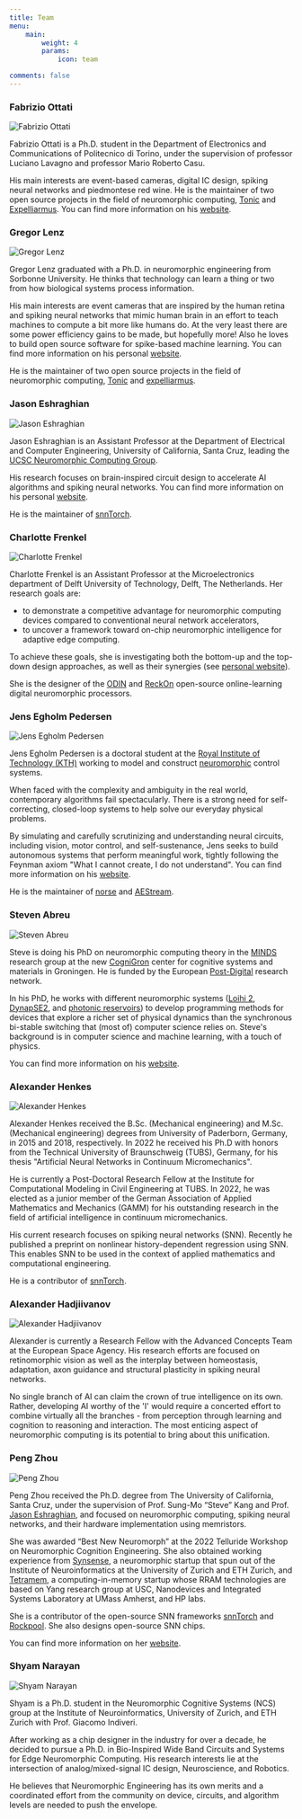 ```yaml
---
title: Team
menu:
    main: 
        weight: 4
        params:
            icon: team

comments: false
---
```


### Fabrizio Ottati

![Fabrizio Ottati](fabrizio-ottati.jpg)

Fabrizio Ottati is a Ph.D. student in the Department of Electronics and Communications of Politecnico di Torino, under the supervision of professor Luciano Lavagno and professor Mario Roberto Casu.

His main interests are event-based cameras, digital IC design, spiking neural networks and piedmontese red wine. He is the maintainer of two open source projects in the field of neuromorphic computing, [Tonic](https://tonic.readthedocs.io) and [Expelliarmus](https://expelliarmus.readthedocs.io). You can find more information on his [website](https://fabrizio-ottati.github.io).

### Gregor Lenz

![Gregor Lenz](gregor-lenz.jpeg)

Gregor Lenz graduated with a Ph.D. in neuromorphic engineering from Sorbonne University. He thinks that technology can learn a thing or two from how biological systems process information. 

His main interests are event cameras that are inspired by the human retina and spiking neural networks that mimic human brain in an effort to teach machines to compute a bit more like humans do. At the very least there are some power efficiency gains to be made, but hopefully more! Also he loves to build open source software for spike-based machine learning. You can find more information on his personal [website](https://lenzgregor.com/).


He is the maintainer of two open source projects in the field of neuromorphic computing, [Tonic](https://github.com/neuromorphs/tonic) and [expelliarmus](https://github.com/open-neuromorphic/expelliarmus). 

### Jason Eshraghian

![Jason Eshraghian](jason-eshraghian.webp)

Jason Eshraghian is an Assistant Professor at the Department of Electrical and Computer Engineering, University of California, Santa Cruz, leading the [UCSC Neuromorphic Computing Group](http://ncg.ucsc.edu/).

His research focuses on brain-inspired circuit design to accelerate AI algorithms and spiking neural networks. You can find more information on his personal [website](https://www.jasoneshraghian.com/).

He is the maintainer of [snnTorch](https://github.com/jeshraghian/snntorch).

### Charlotte Frenkel

![Charlotte Frenkel](charlotte-frenkel.jpg)

Charlotte Frenkel is an Assistant Professor at the Microelectronics department of Delft University of Technology, Delft, The Netherlands. Her research goals are:

- to demonstrate a competitive advantage for neuromorphic computing devices compared to conventional neural network accelerators,
- to uncover a framework toward on-chip neuromorphic intelligence for adaptive edge computing.

To achieve these goals, she is investigating both the bottom-up and the top-down design approaches, as well as their synergies (see [personal website](https://chfrenkel.github.io)).

She is the designer of the [ODIN](https://github.com/ChFrenkel/ODIN) and [ReckOn](https://github.com/ChFrenkel/ReckOn) open-source online-learning digital neuromorphic processors.

### Jens Egholm Pedersen

![Jens Egholm Pedersen](jens-egholm.png)

Jens Egholm Pedersen is a doctoral student at the [Royal Institute of Technology (KTH)](https://www.kth.se/profile/jeped/) working to model and construct [neuromorphic](https://en.wikipedia.org/wiki/Neuromorphic_engineering) control systems.

When faced with the complexity and ambiguity in the real world, contemporary algorithms fail spectacularly. There is a strong need for self-correcting, closed-loop systems to help solve our everyday physical problems.

By simulating and carefully scrutinizing and understanding neural circuits, including vision, motor control, and self-sustenance, Jens seeks to build autonomous systems that perform meaningful work, tightly following the Feynman axiom "What I cannot create, I do not understand". You can find more information on his [website](https://jepedersen.dk/).

He is the maintainer of [norse](https://github.com/norse/norse) and [AEStream](https:github.com/norse/aestream).

### Steven Abreu

![Steven Abreu](steven-abreu.jpg)

Steve is doing his PhD on neuromorphic computing theory in the [MINDS](https://www.ai.rug.nl/minds/) research group at the new [CogniGron](https://www.rug.nl/research/fse/cognitive-systems-and-materials/about/) center for cognitive systems and materials in Groningen. He is funded by the European [Post-Digital](http://postdigital.astonphotonics.uk/) research network.

In his PhD, he works with different neuromorphic systems ([Loihi 2](https://www.intel.com/content/www/us/en/research/neuromorphic-computing.html), [DynapSE2](https://www.synsense.ai/products/dynap-se2/), and [photonic reservoirs](https://photonics.intec.ugent.be/research/topics.asp?ID=112)) to develop programming methods for devices that explore a richer set of physical dynamics than the synchronous bi-stable switching that (most of) computer science relies on. Steve's background is in computer science and machine learning, with a touch of physics.

You can find more information on his [website](https://stevenabreu.com/).

### Alexander Henkes

![Alexander Henkes](alexander-henkes.jpg)

Alexander Henkes received the B.Sc. (Mechanical engineering) and M.Sc. (Mechanical engineering) degrees from University of Paderborn, Germany, in 2015 and 2018, respectively. In 2022 he received his Ph.D with honors from the Technical University of Braunschweig (TUBS), Germany, for his thesis "Artificial Neural Networks in Continuum Micromechanics".

He is currently a Post-Doctoral Research Fellow at the Institute for Computational Modeling in Civil Engineering at TUBS. In 2022, he was elected as a junior member of the German Association of Applied Mathematics and Mechanics (GAMM) for his outstanding research in the field of artificial intelligence in continuum micromechanics.

His current research focuses on spiking neural networks (SNN). Recently he published a preprint on nonlinear history-dependent regression using SNN. This enables SNN to be used in the context of applied mathematics and computational engineering.

He is a contributor of [snnTorch](https://github.com/jeshraghian/snntorch).

### Alexander Hadjiivanov

![Alexander Hadjiivanov](alexander-hadjiivanov.jpeg)

Alexander is currently a Research Fellow with the Advanced Concepts Team at the European Space Agency. His research efforts are focused on retinomorphic vision as well as the interplay between homeostasis, adaptation, axon guidance and structural plasticity in spiking neural networks. 

No single branch of AI can claim the crown of true intelligence on its own. Rather, developing AI worthy of the 'I' would require a concerted effort to combine virtually all the branches - from perception through learning and cognition to reasoning and interaction. The most enticing aspect of neuromorphic computing is its potential to bring about this unification.

### Peng Zhou

![Peng Zhou](peng-zhou.jpeg)

Peng Zhou received the Ph.D. degree from The University of California, Santa Cruz, under the supervision of Prof. Sung-Mo “Steve” Kang and Prof. [Jason Eshraghian](https://jasoneshraghian.com), and focused on neuromorphic computing, spiking neural networks, and their hardware implementation using memristors.

She was awarded “Best New Neuromorph” at the 2022 Telluride Workshop on Neuromorphic Cognition Engineering. She also obtained working experience from [Synsense](https://synsense.ai), a neuromorphic startup that spun out of the Institute of Neuroinformatics at the University of Zurich and ETH Zurich, and [Tetramem](https://www.tetramem.com/), a computing-in-memory startup whose RRAM technologies are based on Yang research group at USC, Nanodevices and Integrated Systems Laboratory at UMass Amherst, and HP labs.

She is a contributor of the open-source SNN frameworks [snnTorch](https://snntorch.readthedocs.io) and [Rockpool](https://synsense.gitlab.io/rockpool/). She also designs open-source SNN chips.

You can find more information on her [website](https://pengzhouzp.github.io/).

### Shyam Narayan

![Shyam Narayan](shyam-narayanan.jpeg)

Shyam is a Ph.D. student in the Neuromorphic Cognitive Systems (NCS) group at the Institute of Neuroinformatics, University of Zurich, and ETH Zurich with Prof. Giacomo Indiveri. 

After working as a chip designer in the industry for over a decade, he decided to pursue a Ph.D. in Bio-Inspired Wide Band Circuits and Systems for Edge Neuromorphic Computing. His research interests lie at the intersection of analog/mixed-signal IC design, Neuroscience, and Robotics.

He believes that Neuromorphic Engineering has its own merits and a coordinated effort from the community on device, circuits, and algorithm levels are needed to push the envelope.
